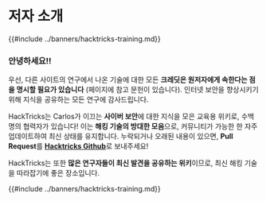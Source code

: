 # 저자 소개

{{#include ../banners/hacktricks-training.md}}

### 안녕하세요!!

우선, 다른 사이트의 연구에서 나온 기술에 대한 모든 **크레딧은 원저자에게 속한다는 점을 명시할 필요가 있습니다** (페이지에 참고 문헌이 있습니다). 인터넷 보안을 향상시키기 위해 지식을 공유하는 모든 연구에 감사드립니다.

HackTricks는 Carlos가 이끄는 **사이버 보안**에 대한 지식을 모은 교육용 위키로, 수백 명의 협력자가 있습니다! 이는 **해킹 기술의 방대한 모음**으로, 커뮤니티가 가능한 한 자주 업데이트하여 최신 상태를 유지합니다. 누락되거나 오래된 내용이 있으면, **Pull Request**를 [**Hacktricks Github**](https://github.com/carlospolop/hacktricks)로 보내주세요!

HackTricks는 또한 **많은 연구자들이 최신 발견을 공유하는 위키**이므로, 최신 해킹 기술을 따라잡기에 좋은 장소입니다.

{{#include ../banners/hacktricks-training.md}}
